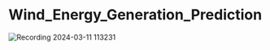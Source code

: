 # Wind_Energy_Generation_Prediction

![Recording 2024-03-11 113231](https://github.com/Zakeertech3/Wind_Energy_Generation_Prediction/assets/162958697/dd2b25c4-cd47-4493-b800-b4416d4628bf)
